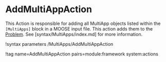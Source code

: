 # AddMultiAppAction

This Action is responsible for adding all MultiApp objects listed within the `[MultiApps]`
block in a MOOSE input file. This action adds them to the [Problem](syntax/Problem/index.md).
See [syntax/MultiApps/index.md] for more information.

!syntax parameters /MultiApps/AddMultiAppAction

!tag name=AddMultiAppAction pairs=module:framework system:actions
